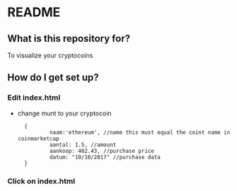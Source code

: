 # README #

## What is this repository for? ##

To visualize your cryptocoins

## How do I get set up? ##

### Edit index.html ###
- change munt to your cryptocoin

        {
            	naam:'ethereum', //name this must equal the coint name in coinmarketcap
                aantal: 1.5, //amount
                aankoop: 402.43, //purchase price
                datum: "10/10/2017" //purchase data
        }

### Click on index.html ###

